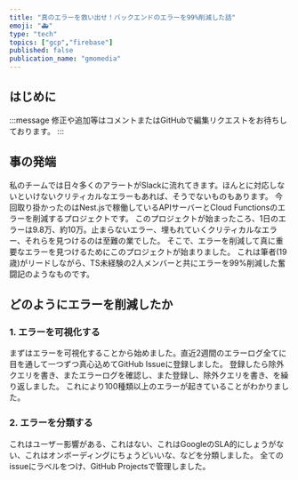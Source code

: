 ```yaml
---
title: "真のエラーを救い出せ！バックエンドのエラーを99%削減した話"
emoji: "🚑"
type: "tech"
topics: ["gcp","firebase"]
published: false
publication_name: "gmomedia"
---
```


## はじめに

:::message
修正や追加等はコメントまたはGitHubで編集リクエストをお待ちしております。
:::

## 事の発端

私のチームでは日々多くのアラートがSlackに流れてきます。ほんとに対応しないといけないクリティカルなエラーもあれば、そうでないものもあります。
今回取り掛かったのはNest.jsで稼働しているAPIサーバーとCloud Functionsのエラーを削減するプロジェクトです。
このプロジェクトが始まったころ、1日のエラーは9.8万、約10万。止まらないエラー、埋もれていくクリティカルなエラー、それらを見つけるのは至難の業でした。
そこで、エラーを削減して真に重要なエラーを見つけるためにこのプロジェクトが始まりました。
これは筆者(19歳)がリードしながら、TS未経験の2人メンバーと共にエラーを99%削減した奮闘記のようなものです。

## どのようにエラーを削減したか

### 1. エラーを可視化する

まずはエラーを可視化することから始めました。直近2週間のエラーログ全てに目を通して一つずつ真心込めてGitHub Issueに登録しました。
登録したら除外クエリを書き、またエラーログを確認し、また登録し、除外クエリを書き、を繰り返しました。
これにより100種類以上のエラーが起きていることがわかりました。

### 2. エラーを分類する

これはユーザー影響がある、これはない、これはGoogleのSLA的にしょうがない、これはオンボーディングにちょうどいいな、などを分類しました。
全てのissueにラベルをつけ、GitHub Projectsで管理しました。
